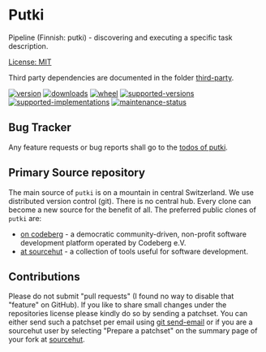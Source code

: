 # Putki

Pipeline (Finnish: putki) - discovering and executing a specific task description.

[License: MIT](https://git.sr.ht/~sthagen/putki/tree/default/item/LICENSE)

Third party dependencies are documented in the folder [third-party](third-party/README.md).

[![version](https://img.shields.io/pypi/v/putki.svg?style=flat)](https://pypi.python.org/pypi/putki/)
[![downloads](https://pepy.tech/badge/putki/month)](https://pepy.tech/project/putki)
[![wheel](https://img.shields.io/pypi/wheel/putki.svg?style=flat)](https://pypi.python.org/pypi/putki/)
[![supported-versions](https://img.shields.io/pypi/pyversions/putki.svg?style=flat)](https://pypi.python.org/pypi/putki/)
[![supported-implementations](https://img.shields.io/pypi/implementation/putki.svg?style=flat)](https://pypi.python.org/pypi/putki/)
[![maintenance-status](https://img.shields.io/github/commit-activity/y/sthagen/putki.svg?style=flat)](https://git.sr.ht/~sthagen/putki/log)

## Bug Tracker

Any feature requests or bug reports shall go to the [todos of putki](https://todo.sr.ht/~sthagen/putki).

## Primary Source repository

The main source of `putki` is on a mountain in central Switzerland.
We use distributed version control (git).
There is no central hub.
Every clone can become a new source for the benefit of all.
The preferred public clones of `putki` are:

* [on codeberg](https://codeberg.org/sthagen/putki) - a democratic community-driven, non-profit software development platform operated by Codeberg e.V.
* [at sourcehut](https://git.sr.ht/~sthagen/putki) - a collection of tools useful for software development.

## Contributions

Please do not submit "pull requests" (I found no way to disable that "feature" on GitHub).
If you like to share small changes under the repositories license please kindly do so by sending a patchset.
You can either send such a patchset per email using [git send-email](https://git-send-email.io) or
if you are a sourcehut user by selecting "Prepare a patchset" on the summary page of your fork at [sourcehut](https://git.sr.ht/).
